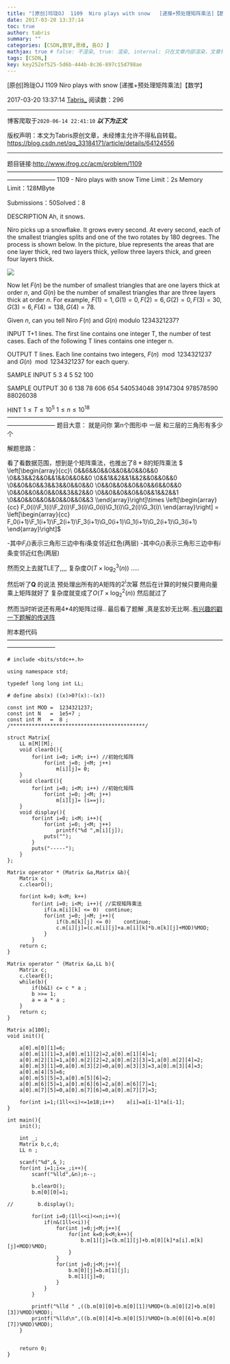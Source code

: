 ```yaml
---
title: "[原创]玲珑OJ  1109  Niro plays with snow   [递推+预处理矩阵乘法]【数学】"
date: 2017-03-20 13:37:14
toc: true
author: tabris
summary: ""
categories: [CSDN,数学,思维, 各OJ ]
mathjax: true # false: 不渲染, true: 渲染, internal: 只在文章内部渲染，文章列表中不渲染
tags: [CSDN,]
key: key252ef525-5d6b-444b-8c36-897c15d798ae
---
```


[原创]玲珑OJ  1109  Niro plays with snow   [递推+预处理矩阵乘法]【数学】

2017-03-20 13:37:14  [Tabris_](https://me.csdn.net/qq_33184171) 阅读数：296

---

博客爬取于`2020-06-14 22:41:10`
***以下为正文***

版权声明：本文为Tabris原创文章，未经博主允许不得私自转载。
https://blog.csdn.net/qq_33184171/article/details/64124556

<!-- more -->

---

题目链接:http://www.ifrog.cc/acm/problem/1109
————————————————————————————————————————————
1109 - Niro plays with snow
Time Limit：2s Memory Limit：128MByte

Submissions：50Solved：8

DESCRIPTION
Ah, it snows.

Niro picks up a snowflake. It grows every second. At every second, each of the smallest triangles splits and one of the two rotates by 180 degrees. The process is shown below. In the picture, blue represents the areas that are one layer thick, red two layers thick, yellow three layers thick, and green four layers thick.

![](http://www.ifrog.cc/uploads/2017/12d3.png)

Now let $F(n)$ be the number of smallest triangles that are one layers thick at order $n$, and $G(n)$ be the number of smallest triangles thar are three layers thick at order  $n$. For example, $F(1) = 1, G(1) = 0, F(2) = 6, G(2) = 0, F(3) = 30, G(3) = 6, F(4) = 138, G(4) = 78.$

Given $n$, can you tell Niro $F(n)$ and $G(n)$ modulo 1234321237?

INPUT
T+1 lines.
The first line contains one integer T, the number of test cases.
Each of the following T lines contains one integer n.

OUTPUT
T lines.
Each line contains two integers, $F(n) \mod 1234321237$ and $G(n) \mod 1234321237$ for each query.

SAMPLE INPUT
5
3
4
5
52
100

SAMPLE OUTPUT
30 6
138 78
606 654
540534048 39147304
978578590 88026038

HINT
$1≤T≤10^5$
$1≤n≤10^18$
————————————————————————————————————————————
题目大意：
就是问你 第n个图形中 一层 和三层的三角形有多少个


解题思路：

看了看数据范围，想到是个矩阵乘法，也推出了$8*8$的矩阵乘法
$ \left[\begin{array}{cc}\ 0&&6&&0&&0&&0&&0&&0&&0 \\0&&3&&2&&0&&1&&0&&0&&0 \\0&&1&&2&&1&&2&&0&&0&&0 \\0&&0&&0&&3&&3&&0&&0&&0 \\0&&0&&0&&0&&0&&6&&0&&0 \\0&&0&&0&&0&&0&&3&&2&&0 \\0&&0&&0&&0&&0&&1&&2&&1 \\0&&0&&0&&0&&0&&0&&0&&3 \\\end{array}\right]\times \left[\begin{array}{cc} F_0(i)\\F_1(i)\\F_2(i)\\F_3(i)\\G_0(i)\\G_1(i)\\G_2(i)\\G_3(i)\\  \end{array}\right] =  \left[\begin{array}{cc} F_0(i+1)\\F_1(i+1)\\F_2(i+1)\\F_3(i+1)\\G_0(i+1)\\G_1(i+1)\\G_2(i+1)\\G_3(i+1)  \end{array}\right]$

-其中$F_i()$表示三角形三边中有$i$条变邻近红色(两层)
-其中$G_i()$表示三角形三边中有$i$条变邻近红色(两层)


然而交上去就TLE了,,,,
复杂度$O(T\times \log_2^{3}(n))$  .....


然后听了**Q** 的说法 预处理出所有的A矩阵的$2^i$次幂 然后在计算的时候只要用向量乘上矩阵就好了 复杂度就变成了$O(T\times \log_2^{2}(n))$  然后就过了

然而当时听说还有用4*4的矩阵过得..
最后看了题解 ,真是玄妙无比啊..[有兴趣的戳一下题解的传送阵](http://www.ifrog.cc/acm/solution/17)



附本题代码
————————————————————————————————————————————
```
# include <bits/stdc++.h>

using namespace std;

typedef long long int LL;

# define abs(x) ((x)>0?(x):-(x))

const int MOD =  1234321237;
const int N   =  1e5+7 ;
const int M   =  8 ;
/********************************************/

struct Matrix{
    LL m[M][M];
    void clearO(){
        for(int i=0; i<M; i++) //初始化矩阵
            for(int j=0; j<M; j++)
                m[i][j]= 0;
    }
    void clearE(){
        for(int i=0; i<M; i++) //初始化矩阵
            for(int j=0; j<M; j++)
                m[i][j]= (i==j);
    }
    void display(){
        for(int i=0; i<M; i++){
            for(int j=0; j<M; j++)
                printf("%d ",m[i][j]);
            puts("");
        }
        puts("-----");
    }
};

Matrix operator * (Matrix &a,Matrix &b){
    Matrix c;
    c.clearO();

    for(int k=0; k<M; k++)
        for(int i=0; i<M; i++){ //实现矩阵乘法
            if(a.m[i][k] <= 0)  continue;
            for(int j=0; j<M; j++){
                if(b.m[k][j] <= 0)    continue;
                c.m[i][j]=(c.m[i][j]+a.m[i][k]*b.m[k][j]+MOD)%MOD;
            }
        }
    return c;
}

Matrix operator ^ (Matrix &a,LL b){
    Matrix c;
    c.clearE();
    while(b){
        if(b&1) c= c * a ;
        b >>= 1;
        a = a * a ;
    }
    return c;
}

Matrix a[100];
void init(){

    a[0].m[0][1]=6;
    a[0].m[1][1]=3,a[0].m[1][2]=2,a[0].m[1][4]=1;
    a[0].m[2][1]=1,a[0].m[2][2]=2,a[0].m[2][3]=1,a[0].m[2][4]=2;
    a[0].m[3][1]=0,a[0].m[3][2]=0,a[0].m[3][3]=3,a[0].m[3][4]=3;
    a[0].m[4][5]=6;
    a[0].m[5][5]=3,a[0].m[5][6]=2;
    a[0].m[6][5]=1,a[0].m[6][6]=2,a[0].m[6][7]=1;
    a[0].m[7][5]=0,a[0].m[7][6]=0,a[0].m[7][7]=3;

    for(int i=1;(1ll<<i)<=1e18;i++)    a[i]=a[i-1]*a[i-1];
}

int main(){
    init();

    int _;
    Matrix b,c,d;
    LL n ;

    scanf("%d",&_);
    for(int i=1;i<=_;i++){
        scanf("%lld",&n);n--;

        b.clearO();
        b.m[0][0]=1;

//        b.display();

        for(int i=0;(1ll<<i)<=n;i++){
            if(n&(1ll<<i)){
                for(int j=0;j<M;j++){
                    for(int k=0;k<M;k++){
                        b.m[1][j]=(b.m[1][j]+b.m[0][k]*a[i].m[k][j]+MOD)%MOD;
                    }
                }
                for(int j=0;j<M;j++){
                    b.m[0][j]=b.m[1][j];
                    b.m[1][j]=0;
                }
            }
        }

        printf("%lld " ,((b.m[0][0]+b.m[0][1])%MOD+(b.m[0][2]+b.m[0][3])%MOD)%MOD);
        printf("%lld\n",((b.m[0][4]+b.m[0][5])%MOD+(b.m[0][6]+b.m[0][7])%MOD)%MOD);
    }


    return 0;
}

```
